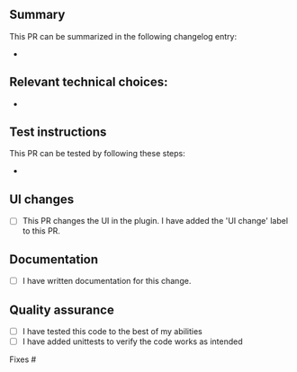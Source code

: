 ## Summary

This PR can be summarized in the following changelog entry:

*

## Relevant technical choices:

*

## Test instructions
<!--
Please follow these guidelines when creating test instructions:
- Please provide step-by-step instructions how to reproduce the issue, if applicable.
- Write step-by-step test instructions aimed at non-tech-savvy users, even if the PR is not user-facing.
-->
This PR can be tested by following these steps:

*

## UI changes
* [ ] This PR changes the UI in the plugin. I have added the 'UI change' label to this PR.

## Documentation
* [ ] I have written documentation for this change.

## Quality assurance

* [ ] I have tested this code to the best of my abilities
* [ ] I have added unittests to verify the code works as intended

Fixes #
